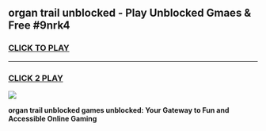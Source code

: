 
## organ trail unblocked - Play Unblocked Gmaes & Free #9nrk4
<h3>
<a href="https://news.freeplayer.one?title=organ_trail_unblocked&ref=26F">CLICK TO PLAY</a></h3>
<hr>

<h3>
<a href="https://news.freeplayer.one?title=organ_trail_unblocked&ref=26F">CLICK 2 PLAY</a>
  
</h3>

<a href="https://news.freeplayer.one?title=organ_trail_unblocked&ref=26F/"><img src="https://clearcache.store/games.png"></a>


**organ trail unblocked games unblocked: Your Gateway to Fun and Accessible Online Gaming**

